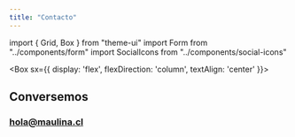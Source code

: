 ```yaml
---
title: "Contacto"
---
```


import { Grid, Box } from "theme-ui"
import Form from "../components/form"
import SocialIcons from "../components/social-icons"

<Grid columns={[1,2]}>

<Box>

<Box sx={{ display: 'flex', flexDirection: 'column', textAlign: 'center' }}>

## Conversemos

<SocialIcons />

### hola@maulina.cl

</Box>

</Box>

<Box>

<Form />

</Box>

</Grid>
